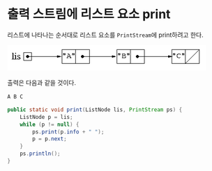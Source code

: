 # 출력 스트림에 리스트 요소 print

리스트에 나타나는 순서대로 리스트 요소를 `PrintStream`에 print하려고 한다.

![리스트 출력](./images/리스트%20출력.png)

출력은 다음과 같을 것이다.

```console
A B C
```

```java
public static void print(ListNode lis, PrintStream ps) {
    ListNode p = lis;
    while (p != null) {
        ps.print(p.info + " ");
        p = p.next;
    }
    ps.println();
}
```
